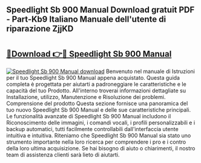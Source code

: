 ## Speedlight Sb 900 Manual Download gratuit PDF - Part-Kb9 Italiano Manuale dell'utente di riparazione ZjjKD

# <h2><a href="http://dffyfj.blite.top/?on=Speedlight+Sb+900+Manual">🔗Download 👉🔴 Speedlight Sb 900 Manual</a></h2>

[![Speedlight Sb 900 Manual download](https://i.imgur.com/lujVjoI.png)](http://dffyfj.blite.top/?on=Speedlight+Sb+900+Manual)
Benvenuto nel manuale di Istruzioni per il tuo Speedlight Sb 900 Manual appena acquistato. Questa guida completa è progettata per aiutarti a padroneggiare le caratteristiche e le capacità del tuo Prodotto. All'interno troverai informazioni dettagliate su Installazione, utilizzo, Manutenzione e Risoluzione dei problemi. Comprensione del prodotto Questa sezione fornisce una panoramica del tuo nuovo Speedlight Sb 900 Manual e delle sue caratteristiche principali. Le funzionalità avanzate di Speedlight Sb 900 Manual includono il Riconoscimento delle immagini, i comandi vocali, i profili personalizzabili e i backup automatici, tutti facilmente controllabili dall'interfaccia utente intuitiva e intuitiva. Riteniamo che Speedlight Sb 900 Manual sia stato uno strumento importante nella loro ricerca per comprendere i pro e i contro della loro ultima acquisizione. Se hai bisogno di aiuto o chiarimenti, il nostro team di assistenza clienti sarà lieto di aiutarti.
